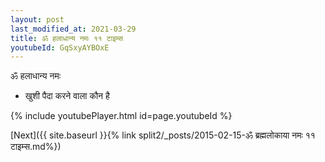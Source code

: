 ```yaml
---
layout: post
last_modified_at: 2021-03-29
title: ॐ हलाधान्य नमः ११ टाइम्स
youtubeId: GqSxyAYBOxE
---
```

 
 
 ॐ हलाधान्य नमः  
 
 -  खुशी पैदा करने वाला कौन है 
 
  
 
  
 
 
 
 
 
 


{% include youtubePlayer.html id=page.youtubeId %}
 
[Next]({{ site.baseurl }}{% link  split2/_posts/2015-02-15-ॐ ब्रह्मलोकाया नमः ११ टाइम्स.md%})
 
